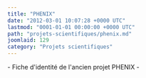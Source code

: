 ```yaml
---
title: "PHENIX"
date: "2012-03-01 10:07:28 +0000 UTC"
lastmod: "0001-01-01 00:00:00 +0000 UTC"
path: "projets-scientifiques/phenix.md"
joomlaid: 129
category: "Projets scientifiques"
---
```

\- Fiche d'identité de l'ancien projet PHENIX -

